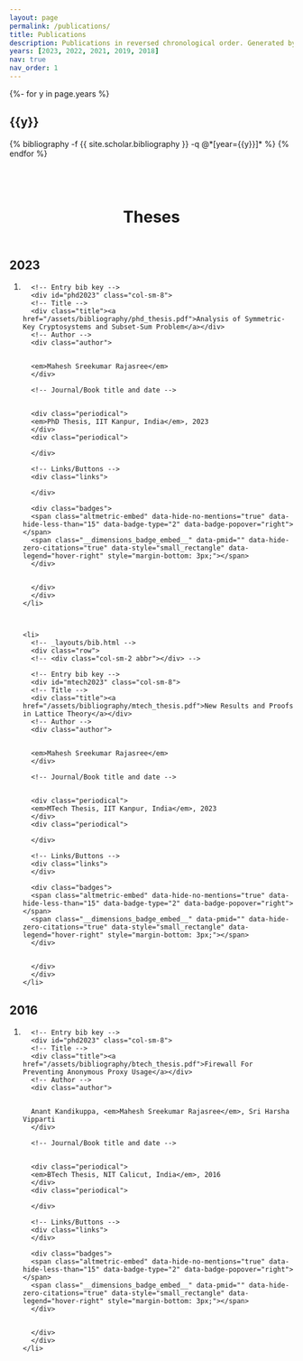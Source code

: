 ```yaml
---
layout: page
permalink: /publications/
title: Publications
description: Publications in reversed chronological order. Generated by jekyll-scholar.
years: [2023, 2022, 2021, 2019, 2018]
nav: true
nav_order: 1
---
```

<!-- _pages/publications.md -->
<div class="publications">

{%- for y in page.years %}
  <h2 class="year">{{y}}</h2>
  {% bibliography -f {{ site.scholar.bibliography }} -q @*[year={{y}}]* %}
{% endfor %}

</div>

<br><br>

<header class="post-header">
  <h1 class="thesis-title">Theses</h1>
  <p class="post-description"></p>
</header>

<div class="publications">
  <h2 class="year">2023</h2>
  <ol class="bibliography">
    <li>
      <!-- _layouts/bib.html -->
      <div class="row">
      <!-- <div class="col-sm-2 abbr"></div> -->

      <!-- Entry bib key -->
      <div id="phd2023" class="col-sm-8">
      <!-- Title -->
      <div class="title"><a href="/assets/bibliography/phd_thesis.pdf">Analysis of Symmetric-Key Cryptosystems and Subset-Sum Problem</a></div>
      <!-- Author -->
      <div class="author">


      <em>Mahesh Sreekumar Rajasree</em>
      </div>

      <!-- Journal/Book title and date -->


      <div class="periodical">
      <em>PhD Thesis, IIT Kanpur, India</em>, 2023
      </div>
      <div class="periodical">

      </div>

      <!-- Links/Buttons -->
      <div class="links">
       
      </div>

      <div class="badges">
      <span class="altmetric-embed" data-hide-no-mentions="true" data-hide-less-than="15" data-badge-type="2" data-badge-popover="right"></span>
      <span class="__dimensions_badge_embed__" data-pmid="" data-hide-zero-citations="true" data-style="small_rectangle" data-legend="hover-right" style="margin-bottom: 3px;"></span>
      </div>


      </div>
      </div>
    </li>



    <li>
      <!-- _layouts/bib.html -->
      <div class="row">
      <!-- <div class="col-sm-2 abbr"></div> -->

      <!-- Entry bib key -->
      <div id="mtech2023" class="col-sm-8">
      <!-- Title -->
      <div class="title"><a href="/assets/bibliography/mtech_thesis.pdf">New Results and Proofs in Lattice Theory</a></div>
      <!-- Author -->
      <div class="author">


      <em>Mahesh Sreekumar Rajasree</em>
      </div>

      <!-- Journal/Book title and date -->


      <div class="periodical">
      <em>MTech Thesis, IIT Kanpur, India</em>, 2023
      </div>
      <div class="periodical">

      </div>

      <!-- Links/Buttons -->
      <div class="links">
      </div>

      <div class="badges">
      <span class="altmetric-embed" data-hide-no-mentions="true" data-hide-less-than="15" data-badge-type="2" data-badge-popover="right"></span>
      <span class="__dimensions_badge_embed__" data-pmid="" data-hide-zero-citations="true" data-style="small_rectangle" data-legend="hover-right" style="margin-bottom: 3px;"></span>
      </div>


      </div>
      </div>
    </li>

  </ol>
</div>


<div class="publications">
  <h2 class="year">2016</h2>
  <ol class="bibliography">
    <li>
      <!-- _layouts/bib.html -->
      <div class="row">
      <!-- <div class="col-sm-2 abbr"></div> -->

      <!-- Entry bib key -->
      <div id="phd2023" class="col-sm-8">
      <!-- Title -->
      <div class="title"><a href="/assets/bibliography/btech_thesis.pdf">Firewall For Preventing Anonymous Proxy Usage</a></div>
      <!-- Author -->
      <div class="author">


      Anant Kandikuppa, <em>Mahesh Sreekumar Rajasree</em>, Sri Harsha Vipparti
      </div>

      <!-- Journal/Book title and date -->


      <div class="periodical">
      <em>BTech Thesis, NIT Calicut, India</em>, 2016
      </div>
      <div class="periodical">

      </div>

      <!-- Links/Buttons -->
      <div class="links">
      </div>

      <div class="badges">
      <span class="altmetric-embed" data-hide-no-mentions="true" data-hide-less-than="15" data-badge-type="2" data-badge-popover="right"></span>
      <span class="__dimensions_badge_embed__" data-pmid="" data-hide-zero-citations="true" data-style="small_rectangle" data-legend="hover-right" style="margin-bottom: 3px;"></span>
      </div>


      </div>
      </div>
    </li>


  </ol>
</div>

